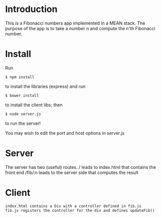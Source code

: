 # Introduction 

This is a Fibonacci numbers app implemented in a MEAN stack. 
The purpose of the app is to take a number n and compute the n'th Fibonacci number. 

# Install
Run 

	$ npm install

to install the libraries (express) and run 

	$ bower install

to install the client libs; then 

	$ node server.js

to run the server! 

You may wish to edit the port and host options in server.js

# Server

The server has two (useful) routes. 
	/ leads to index.html that contains the front end
	/fib/:n leads to the server side that computes the result

# Client	
	index.html contains a Div with a controller defined in fib.js 
	fib.js registers the controller for the div and defines updateFib()